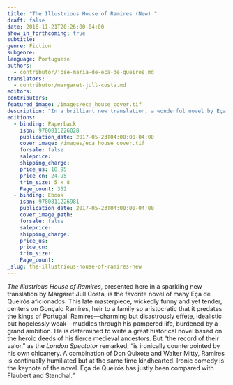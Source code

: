 ```yaml
---
title: "The Illustrious House of Ramires (New) "
draft: false
date: 2016-11-21T20:26:00-04:00
show_in_forthcoming: true
subtitle:
genre: Fiction
subgenre:
language: Portuguese
authors:
  - contributor/jose-maria-de-eca-de-queiros.md
translators:
  - contributor/margaret-jull-costa.md
editors:
contributors:
featured_image: /images/eca_house_cover.tif
description: "In a brilliant new translation, a wonderful novel by Eça de Queirós: “Portugal’s greatest novelist” (José Saramago) "
editions:
  - binding: Paperback
    isbn: 9780811226028
    publication_date: 2017-05-23T04:00:00-04:00
    cover_image: /images/eca_house_cover.tif
    forsale: false
    saleprice:
    shipping_charge:
    price_us: 18.95
    price_cn: 24.95
    trim_size: 5 x 8
    Page_count: 352
  - binding: Ebook
    isbn: 9780811226981
    publication_date: 2017-05-23T04:00:00-04:00
    cover_image_path:
    forsale: false
    saleprice:
    shipping_charge:
    price_us:
    price_cn:
    trim_size:
    Page_count:
_slug: the-illustrious-house-of-ramires-new
---
```


_The Illustrious House of Ramires_, presented here in a sparkling new translation by Margaret Jull Costa, is the favorite novel of many Eça de Queirós aficionados. This late masterpiece, wickedly funny and yet tender, centers on Gonçalo Ramires, heir to a family so aristocratic that it predates the kings of Portugal. Ramires—charming but disastrously effete, idealistic but hopelessly weak—muddles through his pampered life, burdened by a grand ambition. He is determined to write a great historical novel based on the heroic deeds of his fierce medieval ancestors. But “the record of their valor,” as the _London Spectator_ remarked, “is ironically counterpointed by his own chicanery. A combination of Don Quixote and Walter Mitty, Ramires is continually humiliated but at the same time kindhearted. Ironic comedy is the keynote of the novel. Eça de Queirós has justly been compared with Flaubert and Stendhal.”

